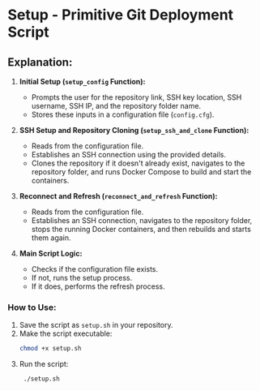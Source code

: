 # Setup - Primitive Git Deployment Script

## Explanation:

1. **Initial Setup (`setup_config` Function):**

   - Prompts the user for the repository link, SSH key location, SSH username, SSH IP, and the repository folder name.
   - Stores these inputs in a configuration file (`config.cfg`).

2. **SSH Setup and Repository Cloning (`setup_ssh_and_clone` Function):**

   - Reads from the configuration file.
   - Establishes an SSH connection using the provided details.
   - Clones the repository if it doesn't already exist, navigates to the repository folder, and runs Docker Compose to build and start the containers.

3. **Reconnect and Refresh (`reconnect_and_refresh` Function):**

   - Reads from the configuration file.
   - Establishes an SSH connection, navigates to the repository folder, stops the running Docker containers, and then rebuilds and starts them again.

4. **Main Script Logic:**
   - Checks if the configuration file exists.
   - If not, runs the setup process.
   - If it does, performs the refresh process.

### How to Use:

1. Save the script as `setup.sh` in your repository.
2. Make the script executable:
   ```bash
   chmod +x setup.sh
   ```
3. Run the script:
   ```bash
    ./setup.sh
   ```
